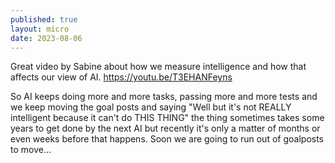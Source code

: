 ```yaml
---
published: true
layout: micro
date: 2023-08-06
---
```


Great video by Sabine about how we measure intelligence
and how that affects our view of AI. https://youtu.be/T3EHANFeyns

So AI keeps doing more and more tasks, passing more and
more tests and we keep moving the goal posts and saying
"Well but it's not REALLY intelligent because it can't
do THIS THING" the thing sometimes takes some years to
get done by the next AI but recently it's only a matter
of months or even weeks before that happens. Soon we
are going to run out of goalposts to move...
